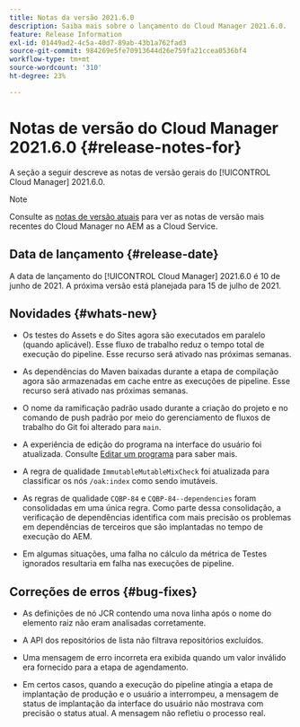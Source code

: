 ```yaml
---
title: Notas da versão 2021.6.0
description: Saiba mais sobre o lançamento do Cloud Manager 2021.6.0.
feature: Release Information
exl-id: 01449ad2-4c5a-40d7-89ab-43b1a762fad3
source-git-commit: 984269e5fe70913644d26e759fa21ccea0536bf4
workflow-type: tm+mt
source-wordcount: '310'
ht-degree: 23%

---
```


# Notas de versão do Cloud Manager 2021.6.0 {#release-notes-for}

A seção a seguir descreve as notas de versão gerais do [!UICONTROL Cloud Manager] 2021.6.0.

>[!NOTE]
>Consulte as [notas de versão atuais](https://experienceleague.adobe.com/en/docs/experience-manager-cloud-service/content/release-notes/cloud-manager/current#getting-access) para ver as notas de versão mais recentes do Cloud Manager no AEM as a Cloud Service.

## Data de lançamento {#release-date}

A data de lançamento do [!UICONTROL Cloud Manager] 2021.6.0 é 10 de junho de 2021.
A próxima versão está planejada para 15 de julho de 2021.

## Novidades {#whats-new}

* Os testes do Assets e do Sites agora são executados em paralelo (quando aplicável). Esse fluxo de trabalho reduz o tempo total de execução do pipeline. Esse recurso será ativado nas próximas semanas.

* As dependências do Maven baixadas durante a etapa de compilação agora são armazenadas em cache entre as execuções de pipeline. Esse recurso será ativado nas próximas semanas.

* O nome da ramificação padrão usado durante a criação do projeto e no comando de push padrão por meio do gerenciamento de fluxos de trabalho do Git foi alterado para `main`.

* A experiência de edição do programa na interface do usuário foi atualizada. Consulte [Editar um programa](/help/getting-started/program-setup.md#editing-program) para saber mais.

* A regra de qualidade `ImmutableMutableMixCheck` foi atualizada para classificar os nós `/oak:index` como sendo imutáveis.

* As regras de qualidade `CQBP-84` e `CQBP-84--dependencies` foram consolidadas em uma única regra. Como parte dessa consolidação, a verificação de dependências identifica com mais precisão os problemas em dependências de terceiros que são implantadas no tempo de execução do AEM.

* Em algumas situações, uma falha no cálculo da métrica de Testes ignorados resultaria em falha nas execuções de pipeline.

## Correções de erros {#bug-fixes}

* As definições de nó JCR contendo uma nova linha após o nome do elemento raiz não eram analisadas corretamente.

* A API dos repositórios de lista não filtrava repositórios excluídos.

* Uma mensagem de erro incorreta era exibida quando um valor inválido era fornecido para a etapa de agendamento.

* Em certos casos, quando a execução do pipeline atingia a etapa de implantação de produção e o usuário a interrompeu, a mensagem de status de implantação da interface do usuário não mostrava com precisão o status atual. A mensagem não refletiu o processo real.
